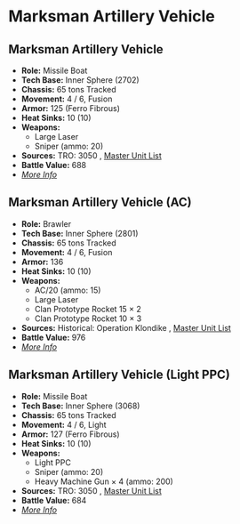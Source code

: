 # Marksman Artillery Vehicle 

## Marksman Artillery Vehicle 

- **Role:** Missile Boat 
- **Tech Base:** Inner Sphere (2702) 
- **Chassis:** 65 tons Tracked 
- **Movement:** 4 / 6, Fusion 
- **Armor:** 125 (Ferro Fibrous) 
- **Heat Sinks:** 10 (10) 
- **Weapons:** 
  - Large Laser 
  - Sniper (ammo: 20) 
- **Sources:** TRO: 3050 , [Master Unit List](http://masterunitlist.info/Unit/Details/2077) 
- **Battle Value:** 688 
- [*More Info*](marksman_artillery_vehicle/marksman_artillery_vehicle.md) 

## Marksman Artillery Vehicle (AC) 

- **Role:** Brawler 
- **Tech Base:** Inner Sphere (2801) 
- **Chassis:** 65 tons Tracked 
- **Movement:** 4 / 6, Fusion 
- **Armor:** 136 
- **Heat Sinks:** 10 (10) 
- **Weapons:** 
  - AC/20 (ammo: 15) 
  - Large Laser 
  - Clan Prototype Rocket 15 × 2 
  - Clan Prototype Rocket 10 × 3 
- **Sources:** Historical: Operation Klondike , [Master Unit List](http://masterunitlist.info/Unit/Details/2075) 
- **Battle Value:** 976 
- [*More Info*](marksman_artillery_vehicle/marksman_artillery_vehicle_ac.md) 

## Marksman Artillery Vehicle (Light PPC) 

- **Role:** Missile Boat 
- **Tech Base:** Inner Sphere (3068) 
- **Chassis:** 65 tons Tracked 
- **Movement:** 4 / 6, Light 
- **Armor:** 127 (Ferro Fibrous) 
- **Heat Sinks:** 10 (10) 
- **Weapons:** 
  - Light PPC 
  - Sniper (ammo: 20) 
  - Heavy Machine Gun × 4 (ammo: 200) 
- **Sources:** TRO: 3050 , [Master Unit List](http://masterunitlist.info/Unit/Details/2076) 
- **Battle Value:** 684 
- [*More Info*](marksman_artillery_vehicle/marksman_artillery_vehicle_light_ppc.md) 

